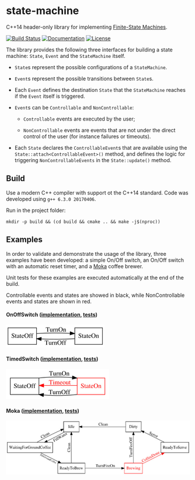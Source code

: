 # state-machine

C++14 header-only library for implementing
[Finite-State Machines](https://en.wikipedia.org/wiki/Finite-state_machine).

[![Build Status][build-img]][build-link]
[![Documentation][doc-img]][doc-link]
[![License][license-img]][license-link]

The library provides the following three interfaces for building a state
 machine: `State`, `Event` and the `StateMachine` itself.

- `State`s represent the possible configurations of a `StateMachine`.

- `Event`s represent the possible transitions between `State`s.

- Each `Event` defines the destination `State` that the `StateMachine`
  reaches if the `Event` itself is triggered.

- `Event`s can be `Controllable` and `NonControllable`:

  - `Controllable` events are executed by the user;

  - `NonControllable` events are events that are not under the direct control
    of the user (for instance failures or timeouts).

- Each `State` declares the `ControllableEvent`s that are available using the
  `State::attach<ControllableEvent>()` method, and defines the logic for
  triggering `NonControllableEvents` in the `State::update()` method.

## Build

Use a modern C++ compiler with support ot the C++14 standard.
Code was developed using `g++ 6.3.0 20170406`.

Run in the project folder:

```
mkdir -p build && (cd build && cmake .. && make -j$(nproc))
```

## Examples

In order to validate and demonstrate the usage of the library, three examples
have been developed: a simple On/Off switch, an On/Off switch with an
automatic reset timer, and a [Moka][moka-img] coffee brewer.

Unit tests for these examples are executed automatically at the end of the
build.

Controllable events and states are showed in black, while NonControllable
events and states are shown in red.

#### OnOffSwitch ([implementation][example-code-onoffswitch], [tests][example-test-onoffswitch])

![OnOffSwitch][example-img-onoffswitch]

#### TimedSwitch ([implementation][example-code-timedswitch], [tests][example-test-timedswitch])

![TimedSwitch][example-img-timedswitch]

#### Moka ([implementation][example-code-moka], [tests][example-test-moka])

![Moka][example-img-moka]


[build-img]: https://travis-ci.org/antoniocoratelli/state-machine.svg?branch=master
[build-link]: https://travis-ci.org/antoniocoratelli/state-machine
[doc-img]: https://img.shields.io/badge/doxy-available-brightgreen.svg?style=flat
[doc-link]: https://antoniocoratelli.gitlab.io/state-machine/annotated.html
[license-img]: https://img.shields.io/badge/license-BSD-blue.svg?style=flat
[license-link]: LICENSE

[example-img-onoffswitch]: doc/examples/onoffswitch.jpg
[example-img-timedswitch]: doc/examples/timedswitch.jpg
[example-img-moka]: doc/examples/moka.jpg

[example-code-onoffswitch]: examples/onoffswitch/OnOffSwitch.h
[example-code-timedswitch]: examples/timedswitch/TimedSwitch.h
[example-code-moka]: examples/moka/Moka.h

[example-test-onoffswitch]: examples/onoffswitch/OnOffSwitch.cpp
[example-test-timedswitch]: examples/timedswitch/TimedSwitch.cpp
[example-test-moka]: examples/moka/Moka.cpp

[moka-img]: https://upload.wikimedia.org/wikipedia/commons/thumb/d/de/Moka2.jpg/855px-Moka2.jpg

